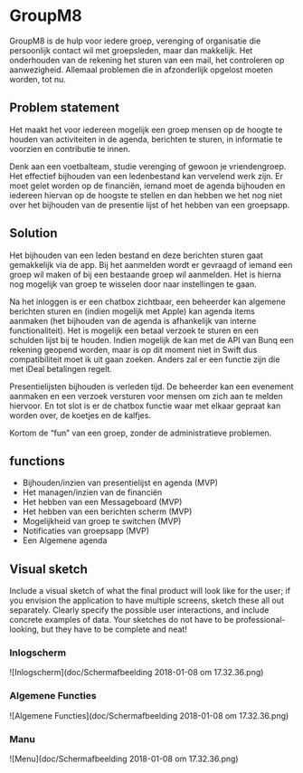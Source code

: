 # GroupM8

GroupM8 is de hulp voor iedere groep, verenging of organisatie die persoonlijk contact wil met groepsleden, maar dan makkelijk. Het onderhouden van de rekening het sturen van een mail, het controleren op aanwezigheid. Allemaal problemen die in afzonderlijk opgelost moeten worden, tot nu.

## Problem statement

Het maakt het voor iedereen mogelijk een groep mensen op de hoogte te houden van activiteiten in de agenda, berichten te sturen, in informatie te voorzien en contributie te innen.

Denk aan een voetbalteam, studie verenging of gewoon je vriendengroep. Het effectief bijhouden van een ledenbestand kan vervelend werk zijn. Er moet gelet worden op de financiën, iemand moet de agenda bijhouden en iedereen hiervan op de hoogste te stellen en dan hebben we het nog niet over het bijhouden van de presentie lijst of het hebben van een groepsapp.

## Solution

Het bijhouden van een leden bestand en deze berichten sturen gaat gemakkelijk via de app. Bij het aanmelden wordt er gevraagd of iemand een groep wil maken of bij een bestaande groep wil aanmelden. Het is hierna nog mogelijk van groep te wisselen door naar instellingen te gaan.

Na het inloggen is er een chatbox zichtbaar, een beheerder kan algemene berichten sturen en (indien mogelijk met Apple) kan agenda items aanmaken (het bijhouden van de agenda is afhankelijk van interne functionaliteit). Het is mogelijk een betaal verzoek te sturen en een schulden lijst bij te houden. Indien mogelijk de kan met de API van Bunq een rekening geopend worden, maar is op dit moment niet in Swift dus compatibiliteit moet ik uit gaan zoeken. Anders zal er een functie zijn die met iDeal betalingen regelt.

Presentielijsten bijhouden is verleden tijd. De beheerder kan een evenement aanmaken en een verzoek versturen voor mensen om zich aan te melden hiervoor.
En tot slot is er de chatbox functie waar met elkaar gepraat kan worden over, de koetjes en de kalfjes.

Kortom de “fun” van een groep, zonder de administratieve problemen.

## functions

-	Bijhouden/inzien van presentielijst en agenda (MVP)
-	Het managen/inzien van de financiën
-	Het hebben van een Messageboard (MVP)
-	Het hebben van een berichten scherm (MVP)
-	Mogelijkheid van groep te switchen (MVP)
-   Notificaties van groepsapp (MVP)
-	Een Algemene agenda

## Visual sketch
Include a visual sketch of what the final product will look like for the user; if you envision the application to have multiple screens, sketch these all out separately. Clearly specify the possible user interactions, and include concrete examples of data. Your sketches do not have to be professional-looking, but they have to be complete and neat!
### Inlogscherm
![Inlogscherm](doc/Schermafbeelding 2018-01-08 om 17.32.36.png)

### Algemene Functies
![Algemene Functies](doc/Schermafbeelding 2018-01-08 om 17.32.36.png)

### Manu
![Menu](doc/Schermafbeelding 2018-01-08 om 17.32.36.png)
